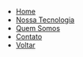 <!DOCTYPE html>
<html lang="pt-br">
<head>
    <meta charset="UTF-8">
    <meta name="viewport" content="width=device-width, initial-scale=1.0">
    <title>Menu Horizontal</title>
    <link rel="stylesheet" href="reset.css">
    <link rel="stylesheet" href="style.css">
</head>
<body>
    <nav class="menu-h">
        <ul>
            <li><a href="#">Home</a></li>
            <li><a href="#"> Nossa Tecnologia</a></li>
            <li> <a href="#">Quem Somos</a></li>
            <li><a href="#">Contato</a></li>
            <li><a href="index.html">Voltar</a></li>
        </ul>
    </nav>  
</body>
</html>